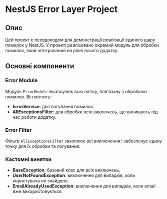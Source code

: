
# NestJS Error Layer Project

## Опис

Цей проект є псевдокодом для демонстрації реалізації єдиного шару помилок у NestJS. У проекті реалізовано окремий модуль для обробки помилок, який інтегрований на рівні всього додатку.

## Основні компоненти

### Error Module
Модуль `ErrorModule` інкапсулює всю логіку, пов'язану з обробкою помилок. Він містить:
- **ErrorService**: для логування помилок.
- **AllExceptionsFilter**: для обробки всіх виключень, що виникають під час роботи додатку.

### Error Filter
Фільтр `AllExceptionsFilter` захоплює всі виключення і забезпечує єдину точку для їх обробки та логування.

### Кастомні винятки
- **BaseException**: базовий клас для всіх виключень.
- **UserNotFoundException**: виключення для випадків, коли користувача не знайдено.
- **EmailAlreadyUsedException**: виключення для випадків, коли email вже використовується.

